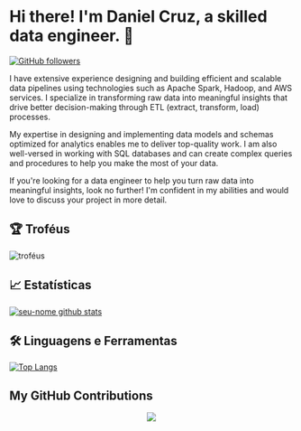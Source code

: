 # Hi there! I'm Daniel Cruz, a skilled data engineer. 👋

[![GitHub followers](https://img.shields.io/github/followers/DanielCruzDataEngineer.svg?style=social)](https://github.com/DanielCruzDataEngineer?tab=followers)

I have extensive experience designing and building efficient and scalable data pipelines using technologies such as Apache Spark, Hadoop, and AWS services. I specialize in transforming raw data into meaningful insights that drive better decision-making through ETL (extract, transform, load) processes.

My expertise in designing and implementing data models and schemas optimized for analytics enables me to deliver top-quality work. I am also well-versed in working with SQL databases and can create complex queries and procedures to help you make the most of your data.

If you're looking for a data engineer to help you turn raw data into meaningful insights, look no further! I'm confident in my abilities and would love to discuss your project in more detail.

## 🏆 Troféus

![troféus](https://github-profile-trophy.vercel.app/?username=DanielCruzDataEngineer&theme=juicyfresh&column=4&margin-w=15&margin-h=15&no-bg=true)


## 📈 Estatísticas

[![seu-nome github stats](https://github-readme-stats.vercel.app/api?username=DanielCruzDataEngineer&show_icons=true&theme=radical)](https://github.com/DanielCruzDataEngineer)

## 🛠️ Linguagens e Ferramentas

[![Top Langs](https://github-readme-stats.vercel.app/api/top-langs/?username=DanielCruzDataEngineer&layout=compact)](https://github.com/DanielCruzDataEngineer)

## My GitHub Contributions

<p align="center">
  <a href="https://github.com/DanielCruzDataEngineer">
    <img src="https://github-readme-streak-stats.herokuapp.com/?user=DanielCruzDataEngineer&theme=highcontrast&hide_border=true" />
  </a>
</p>


